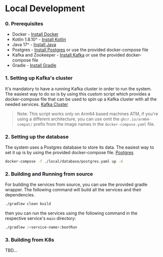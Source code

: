 # Local Development

### 0. Prerequisites
- Docker - [Install Docker](https://docs.docker.com/engine/install/)
- Kotlin 1.8.10^ - [Install Kotlin](https://kotlinlang.org/docs/command-line.html)
- Java 17^ - [Install Java](https://www.oracle.com/java/technologies/downloads/)
- Postgres - [Install Postgres](https://www.postgresql.org/download/) or use the provided docker-compose file
- Kafka and Zookeeper - [Install Kafka](https://kafka.apache.org/quickstart) or use the provided docker-compose file
- Gradle - [Install Gradle](https://gradle.org/install/)

### 1. Setting up Kafka's cluster
It's mandatory to have a running Kafka cluster in order to run the system. The easiest way to do so is by using this custom script which provides a docker-compose file that can be used to spin up a Kafka cluster with all the needed services. [Kafka Cluster](./local/kafka/README.md)

> Note: This script works only on Arm64 based machines ATM, if you're using a different architecture, you can use omit the `ghcr.io/arm64-compat/` prefix from the image names in the `docker-compose.yaml` file.


### 2. Setting up the database
The system uses a Postgres database to store its data. The easiest way to set it up is by using the provided docker-compose file. [Postgres](./local/database/postgres.yaml) 

```bash
docker-compose -f ./local/database/postgres.yaml up -d
```

### 2. Building and Running from source
For building the services from source, you can use the provided gradle wrapper. The following command will build all the services and their dependencies.

```bash
./gradlew clean build
```
then you can run the services using the following command in the respective service's `main` directory:
```bash
./gradlew :<service-name>:bootRun
```


### 3. Building from K8s

TBD...